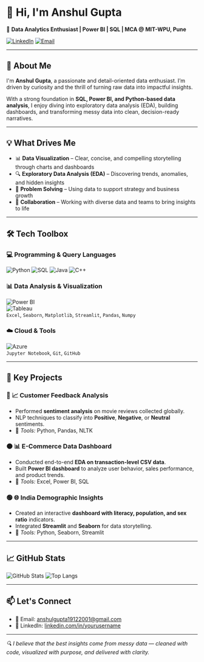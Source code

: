 # 👋 Hi, I'm Anshul Gupta  

🎯 **Data Analytics Enthusiast | Power BI | SQL | MCA @ MIT-WPU, Pune**

[![LinkedIn](https://img.shields.io/badge/-LinkedIn-blue?style=flat-square&logo=linkedin&logoColor=white&link=https://linkedin.com/in/yourusername)](https://linkedin.com/in/anshxpress019)
[![Email](https://img.shields.io/badge/-Email-D14836?style=flat-square&logo=gmail&logoColor=white)](mailto:anshulgupta19122001@gmail.com)

---

## 🧠 About Me

I'm **Anshul Gupta**, a passionate and detail-oriented data enthusiast. I’m driven by curiosity and the thrill of turning raw data into impactful insights.

With a strong foundation in **SQL, Power BI, and Python-based data analysis**, I enjoy diving into exploratory data analysis (EDA), building dashboards, and transforming messy data into clean, decision-ready narratives.

---

## 💡 What Drives Me

- 📊 **Data Visualization** – Clear, concise, and compelling storytelling through charts and dashboards  
- 🔍 **Exploratory Data Analysis (EDA)** – Discovering trends, anomalies, and hidden insights  
- 🧠 **Problem Solving** – Using data to support strategy and business growth  
- 🔗 **Collaboration** – Working with diverse data and teams to bring insights to life  

---

## 🛠️ Tech Toolbox

### 💻 Programming & Query Languages
![Python](https://skillicons.dev/icons?i=python)  ![SQL](https://skillicons.dev/icons?i=mysql)  ![Java](https://skillicons.dev/icons?i=java)  ![C++](https://skillicons.dev/icons?i=cpp)

### 📊 Data Analysis & Visualization
![Power BI](https://img.shields.io/badge/-PowerBI-E97627?style=flat&logo=Power-BI&logoColor=white)  
![Tableau](https://img.shields.io/badge/-Tableau-00aaff?style=flat&logo=Tableau&logoColor=white)  
`Excel`, `Seaborn`, `Matplotlib`, `Streamlit`, `Pandas`, `Numpy`

### ☁️ Cloud & Tools
![Azure](https://skillicons.dev/icons?i=azure)  
`Jupyter Notebook`, `Git`, `GitHub`

---

## 🧪 Key Projects

### 🔵 **📈 Customer Feedback Analysis**
- Performed **sentiment analysis** on movie reviews collected globally.
- NLP techniques to classify into **Positive**, **Negative**, or **Neutral** sentiments.
- 🔧 *Tools:* Python, Pandas, NLTK

### 🟠 **📊 E-Commerce Data Dashboard**
- Conducted end-to-end **EDA on transaction-level CSV data**.
- Built **Power BI dashboard** to analyze user behavior, sales performance, and product trends.
- 🔧 *Tools:* Excel, Power BI, SQL

### 🟢 **🌐 India Demographic Insights**
- Created an interactive **dashboard with literacy, population, and sex ratio** indicators.
- Integrated **Streamlit** and **Seaborn** for data storytelling.
- 🔧 *Tools:* Python, Seaborn, Streamlit

---

## 📈 GitHub Stats

![GitHub Stats](https://github-readme-stats.vercel.app/api?username=anshxpress&show_icons=true&theme=tokyonight)
![Top Langs](https://github-readme-stats.vercel.app/api/top-langs/?username=anshxpress&layout=compact&theme=tokyonight)

---

## 📫 Let's Connect

- 📧 Email: [anshulgupta19122001@gmail.com](mailto:anshulgupta19122001@gmail.com)  
- 💼 LinkedIn: [linkedin.com/in/yourusername](https://linkedin.com/in/anshxpress019)  

---

_🔍 I believe that the best insights come from messy data — cleaned with code, visualized with purpose, and delivered with clarity._  
